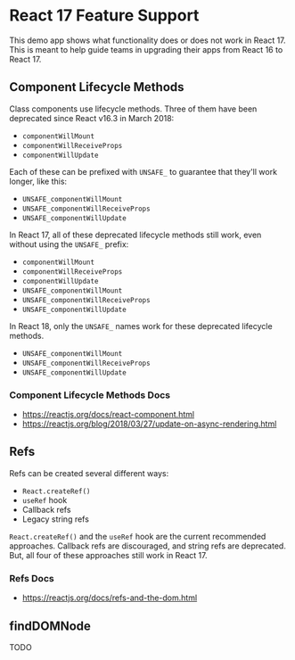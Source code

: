 # React 17 Feature Support

This demo app shows what functionality does or does not work in React 17. This is meant to help guide teams in upgrading their apps from React 16 to React 17.

## Component Lifecycle Methods

Class components use lifecycle methods. Three of them have been deprecated since React v16.3 in March 2018:

- `componentWillMount`
- `componentWillReceiveProps`
- `componentWillUpdate`

Each of these can be prefixed with `UNSAFE_` to guarantee that they'll work longer, like this:

- `UNSAFE_componentWillMount`
- `UNSAFE_componentWillReceiveProps`
- `UNSAFE_componentWillUpdate`

In React 17, all of these deprecated lifecycle methods still work, even without using the `UNSAFE_` prefix:

- `componentWillMount`
- `componentWillReceiveProps`
- `componentWillUpdate`
- `UNSAFE_componentWillMount`
- `UNSAFE_componentWillReceiveProps`
- `UNSAFE_componentWillUpdate`

In React 18, only the `UNSAFE_` names work for these deprecated lifecycle methods.

- `UNSAFE_componentWillMount`
- `UNSAFE_componentWillReceiveProps`
- `UNSAFE_componentWillUpdate`

### Component Lifecycle Methods Docs

- https://reactjs.org/docs/react-component.html
- https://reactjs.org/blog/2018/03/27/update-on-async-rendering.html

## Refs

Refs can be created several different ways:

- `React.createRef()`
- `useRef` hook
- Callback refs
- Legacy string refs

`React.createRef()` and the `useRef` hook are the current recommended approaches. Callback refs are discouraged, and string refs are deprecated. But, all four of these approaches still work in React 17.

### Refs Docs

- https://reactjs.org/docs/refs-and-the-dom.html

## findDOMNode

TODO
